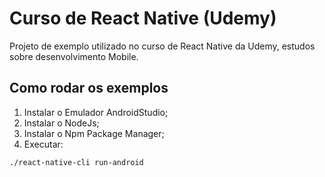 # Curso de React Native (Udemy)

Projeto de exemplo utilizado no curso de React Native da Udemy, estudos sobre desenvolvimento Mobile.

## Como rodar os exemplos

1. Instalar o Emulador AndroidStudio;
2. Instalar o NodeJs;
3. Instalar o Npm Package Manager;
4. Executar:
```
./react-native-cli run-android
```
